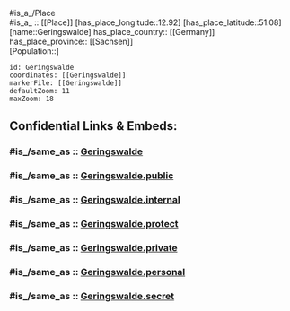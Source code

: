 ﻿---
confidential: public
isDeleted: false
location:
- 51.08
- 12.92
mapmarker: city
mapzoom:
- 7
- 12
SpocWebEntityId: 30425
tags:
- geo/City
type: City
---

#is_a_/Place  
#is_a_ :: [[Place]] 
[has_place_longitude::12.92] 
[has_place_latitude::51.08] 
[name::Geringswalde] 
has_place_country:: [[Germany]]  
has_place_province:: [[Sachsen]]  
[Population::] 



```leaflet
id: Geringswalde
coordinates: [[Geringswalde]] 
markerFile: [[Geringswalde]] 
defaultZoom: 11 
maxZoom: 18
```


## Confidential Links & Embeds: 

### #is_/same_as :: [Geringswalde](/_Standards/Earth/Continent/Europe/Europe~Central/Germany/Germany~East/Sachsen/counties~Sachsen/Mittelsachsen/cities~Mittelsachsen/Geringswalde.md) 

### #is_/same_as :: [Geringswalde.public](/_public/Earth/Continent/Europe/Europe~Central/Germany/Germany~East/Sachsen/counties~Sachsen/Mittelsachsen/cities~Mittelsachsen/Geringswalde.public.md) 

### #is_/same_as :: [Geringswalde.internal](/_internal/Earth/Continent/Europe/Europe~Central/Germany/Germany~East/Sachsen/counties~Sachsen/Mittelsachsen/cities~Mittelsachsen/Geringswalde.internal.md) 

### #is_/same_as :: [Geringswalde.protect](/_protect/Earth/Continent/Europe/Europe~Central/Germany/Germany~East/Sachsen/counties~Sachsen/Mittelsachsen/cities~Mittelsachsen/Geringswalde.protect.md) 

### #is_/same_as :: [Geringswalde.private](/_private/Earth/Continent/Europe/Europe~Central/Germany/Germany~East/Sachsen/counties~Sachsen/Mittelsachsen/cities~Mittelsachsen/Geringswalde.private.md) 

### #is_/same_as :: [Geringswalde.personal](/_personal/Earth/Continent/Europe/Europe~Central/Germany/Germany~East/Sachsen/counties~Sachsen/Mittelsachsen/cities~Mittelsachsen/Geringswalde.personal.md) 

### #is_/same_as :: [Geringswalde.secret](/_secret/Earth/Continent/Europe/Europe~Central/Germany/Germany~East/Sachsen/counties~Sachsen/Mittelsachsen/cities~Mittelsachsen/Geringswalde.secret.md)

